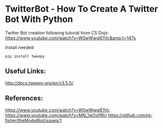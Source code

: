 # TwitterBot - How To Create A Twitter Bot With Python
Twitter Bot creation following tutorial from CS Dojo:  
https://www.youtube.com/watch?v=W0wWwglE1Vc&amp;t=147s
  
  
  
Install needed:
```shell 
pip install tweepy
```

## Useful Links:
http://docs.tweepy.org/en/v3.5.0/

## References:
https://www.youtube.com/watch?v=W0wWwglE1Vc
https://www.youtube.com/watch?v=MN_1wOxIfRU
https://github.com/jg-fisher/theModelBot/issues/1